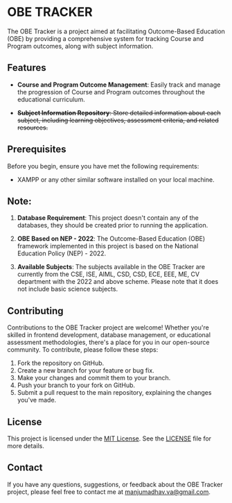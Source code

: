 # OBE TRACKER

The OBE Tracker is a project aimed at facilitating Outcome-Based Education (OBE) by providing a comprehensive system for tracking Course and Program outcomes, along with subject information.



## Features

- **Course and Program Outcome Management**: Easily track and manage the progression of Course and Program outcomes throughout the educational curriculum.
  
- ~~**Subject Information Repository**: Store detailed information about each subject, including learning objectives, assessment criteria, and related resources.~~

## Prerequisites

Before you begin, ensure you have met the following requirements:

- XAMPP or any other similar software installed on your local machine.

## Note:

1. **Database Requirement**: This project doesn't contain any of the databases, they should be created prior to running the application.

2. **OBE Based on NEP - 2022**: The Outcome-Based Education (OBE) framework implemented in this project is based on the National Education Policy (NEP) - 2022.

3. **Available Subjects**: The subjects available in the OBE Tracker are currently from the CSE, ISE, AIML, CSD, CSD, ECE, EEE, ME, CV department with the 2022 and above scheme. Please note that it does not include basic science subjects.

## Contributing

Contributions to the OBE Tracker project are welcome! Whether you're skilled in frontend development, database management, or educational assessment methodologies, there's a place for you in our open-source community. To contribute, please follow these steps:

1. Fork the repository on GitHub.
2. Create a new branch for your feature or bug fix.
3. Make your changes and commit them to your branch.
4. Push your branch to your fork on GitHub.
5. Submit a pull request to the main repository, explaining the changes you've made.

## License

This project is licensed under the [MIT License](https://opensource.org/license/mit). See the [LICENSE](https://github.com/violetto-rose/obe_dbms_project/blob/main/LICENSE) file for more details.

## Contact

If you have any questions, suggestions, or feedback about the OBE Tracker project, please feel free to contact me at [manjumadhav.va@gmail.com](mailto:manjumadhav.va@gmail.com).
